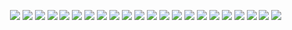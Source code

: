 ![]()
![]()
![]()
![]()
![]()
![](http://x.imagefapusercontent.com/u/beps_183/7180956/944335729/h22.jpg)
![](http://x.imagefapusercontent.com/u/beps_183/7180956/1309128487/h11.jpg)
![](http://x.imagefapusercontent.com/u/beps_183/7180956/1975717209/h26.jpg)
![](http://x.imagefapusercontent.com/u/beps_183/7180956/1376707878/h2.jpg)
![](http://x.imagefapusercontent.com/u/beps_183/7180956/545641899/h28.jpg)
![](http://x.imagefapusercontent.com/u/beps_183/7180956/1320493544/h12.JPG)
![](http://x.imagefapusercontent.com/u/beps_183/7180956/1241958350/h25.jpg)
![](http://x.imagefapusercontent.com/u/beps_183/7180956/1653959115/h4.jpg)
![](http://x.imagefapusercontent.com/u/beps_183/7180956/391630738/h24.jpg)
![](http://x.imagefapusercontent.com/u/beps_183/7180956/1830534598/h32.jpg)
![](http://x.imagefapusercontent.com/u/beps_183/7180956/605743900/h13.jpg)
![](http://x.imagefapusercontent.com/u/beps_183/7180956/877269015/h33.jpg)
![](http://x.imagefapusercontent.com/u/beps_183/7180956/8853028/h4.jpg)
![](http://x.imagefapusercontent.com/u/beps_183/7180956/471742455/h5.jpg)
![](http://x.imagefapusercontent.com/u/beps_183/7180956/1502803355/hr10.jpg)
![](http://x.imagefapusercontent.com/u/beps_183/7180956/1075434126/h39.jpg)
![](http://x.imagefapusercontent.com/u/beps_183/7180956/1625726230/h35.jpg)
![](http://x.imagefapusercontent.com/u/beps_183/7180956/1656430547/h3.jpg)
![](http://x.imagefapusercontent.com/u/beps_183/7180956/1126174629/h40.jpg)
![](http://x.imagefapusercontent.com/u/beps_183/7180956/1602243432/h36.jpg)
![](http://x.imagefapusercontent.com/u/beps_183/7267373/1089968541/vg16.jpg)
![](https://instagram.com/p/BZnq25jncJy/media/?size=l)
